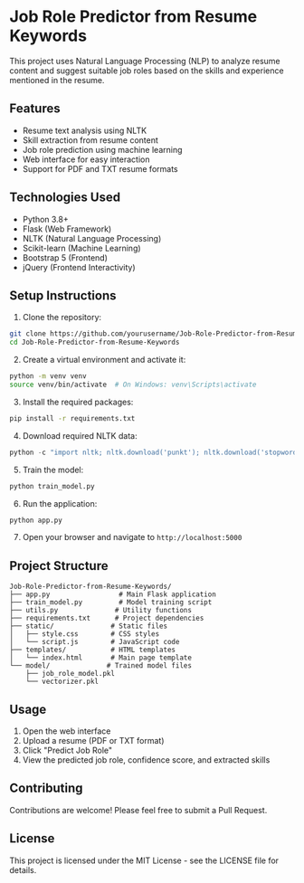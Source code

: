 # Job Role Predictor from Resume Keywords

This project uses Natural Language Processing (NLP) to analyze resume content and suggest suitable job roles based on the skills and experience mentioned in the resume.

## Features

- Resume text analysis using NLTK
- Skill extraction from resume content
- Job role prediction using machine learning
- Web interface for easy interaction
- Support for PDF and TXT resume formats

## Technologies Used

- Python 3.8+
- Flask (Web Framework)
- NLTK (Natural Language Processing)
- Scikit-learn (Machine Learning)
- Bootstrap 5 (Frontend)
- jQuery (Frontend Interactivity)

## Setup Instructions

1. Clone the repository:
```bash
git clone https://github.com/yourusername/Job-Role-Predictor-from-Resume-Keywords.git
cd Job-Role-Predictor-from-Resume-Keywords
```

2. Create a virtual environment and activate it:
```bash
python -m venv venv
source venv/bin/activate  # On Windows: venv\Scripts\activate
```

3. Install the required packages:
```bash
pip install -r requirements.txt
```

4. Download required NLTK data:
```python
python -c "import nltk; nltk.download('punkt'); nltk.download('stopwords'); nltk.download('averaged_perceptron_tagger')"
```

5. Train the model:
```bash
python train_model.py
```

6. Run the application:
```bash
python app.py
```

7. Open your browser and navigate to `http://localhost:5000`

## Project Structure

```
Job-Role-Predictor-from-Resume-Keywords/
├── app.py                 # Main Flask application
├── train_model.py         # Model training script
├── utils.py              # Utility functions
├── requirements.txt      # Project dependencies
├── static/              # Static files
│   ├── style.css        # CSS styles
│   └── script.js        # JavaScript code
├── templates/           # HTML templates
│   └── index.html       # Main page template
└── model/              # Trained model files
    ├── job_role_model.pkl
    └── vectorizer.pkl
```

## Usage

1. Open the web interface
2. Upload a resume (PDF or TXT format)
3. Click "Predict Job Role"
4. View the predicted job role, confidence score, and extracted skills

## Contributing

Contributions are welcome! Please feel free to submit a Pull Request.

## License

This project is licensed under the MIT License - see the LICENSE file for details.